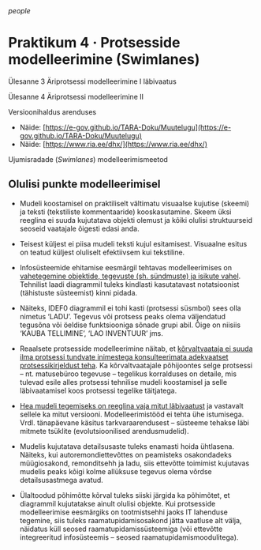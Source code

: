 <div style='display: inline-block;'><i class="material-icons ikoon teal">people</i></div>

# Praktikum 4 · Protsesside modelleerimine (Swimlanes)

Ülesanne 3 Äriprotsessi modelleerimine I läbivaatus

Ülesanne 4 Äriprotsessi modelleerimine II

Versioonihaldus arenduses
- Näide: [https://e-gov.github.io/TARA-Doku/Muutelugu](https://e-gov.github.io/TARA-Doku/Muutelugu)
- Näide: [https://www.ria.ee/dhx/](https://www.ria.ee/dhx/)

Ujumisradade (_Swimlanes_) modelleerimismeetod

## Olulisi punkte modelleerimisel

-  Mudeli koostamisel on praktiliselt vältimatu visuaalse kujutise (skeemi) ja teksti   (tekstiliste kommentaaride) kooskasutamine. Skeem üksi reeglina ei suuda   kujutatava objekti olemust ja kõiki olulisi struktuurseid seoseid vaatajale   õigesti edasi anda.

-  Teisest küljest ei piisa mudeli teksti kujul esitamisest.   Visuaalne esitus on teatud küljest oluliselt efektiivsem kui tekstiline.

-  Infosüsteemide ehitamise eesmärgil tehtavas   modelleerimises on <u>vahetegemine objektide, tegevuste (sh. sündmuste) ja   isikute vahel</u>. Tehnilist laadi diagrammil tuleks kindlasti kasutatavast   notatsioonist (tähistuste süsteemist) kinni pidada.

-  Näiteks, IDEF0 diagrammil ei tohi kasti (protsessi   süsmbol) sees olla nimetus ‘LADU’. Tegevus või protsess peaks olema väljendatud   tegusõna või öeldise funktsiooniga sõnade grupi abil. Õige on niisiis ‘KAUBA   TELLIMINE’, ‘LAO INVENTUUR’ jms.

- Reaalsete protsesside modelleerimine näitab, et <u>kõrvaltvaataja   ei suuda ilma protsessi tundvate inimestega konsulteerimata adekvaatset   protsessikirjeldust teha</u>. Ka kõrvaltvaatajale põhijoontes selge protsessi   – nt. matusebüroo tegevuse – tegelikus korralduses on detaile, mis tulevad esile   alles protsessi tehnilise mudeli koostamisel ja selle läbivaatamisel koos   protsessi tegelike täitjatega.

- <u>Hea mudeli tegemiseks on reeglina vaja mitut   läbivaatust</u> ja vastavalt sellele ka mitut versiooni. Modelleerimistööd ei   tehta ühe istumisega. Vrdl. tänapäevane käsitus tarkvaraarendusest – süsteeme   tehakse läbi mitmete tsüklite (evolutsioonilised arendusmudelid).

-  Mudelis kujutatava detailsusaste tuleks enamasti hoida   ühtlasena. Näiteks, kui autoremondiettevõttes on peamisteks osakondadeks müügiosakond,   remonditsehh ja ladu, siis ettevõtte toimimist kujutavas mudelis peaks kõigi   kolme allüksuse tegevus olema võrdse detailsusastmega avatud.

-  Ülaltoodud põhimõtte kõrval tuleks siiski järgida ka   põhimõtet, et diagrammil kujutatakse ainult olulisi objekte. Kui protsesside   modelleerimise eesmärgiks on tootmistsehhi jaoks IT lahenduse tegemine, siis   tuleks raamatupidamisosakond jätta vaatluse alt välja, näidatus küll seosed   raamatupidamissüsteemiga (või ettevõtte integreeritud infosüsteemis – seosed   raamatupidamismoodulitega).